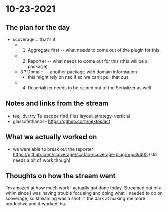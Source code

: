 # 10-23-2021

## The plan for the day
  - scoverage... that's it
      - 1. Aggregate first -- what needs to come out of the plugin for this
      - 2. Reporter -- what needs to come out for this (this will be a package)
      - 3.? Domain -- another package with domain information
          - this might rely on nsc if so we can't pull that out
      - 4. Deserializer needs to be ripped out of the Serializer as well

## Notes and links from the stream
  - teej_dv: try Telescope find_files layout_strategy=vertical
  - glassofethanol - https://github.com/nektos/act

## What we actually worked on
  - we were able to break out the reporter
    https://github.com/scoverage/scalac-scoverage-plugin/pull/405 (still needs a
    bit of work though)

## Thoughts on how the stream went

I'm amazed at how much work I actually got done today. Streamed out of a whim
since I was having trouble focusing and doing what I needed to do on scoverage,
so streaming was a shot in the dark at making me more productive and it worked,
ha.
